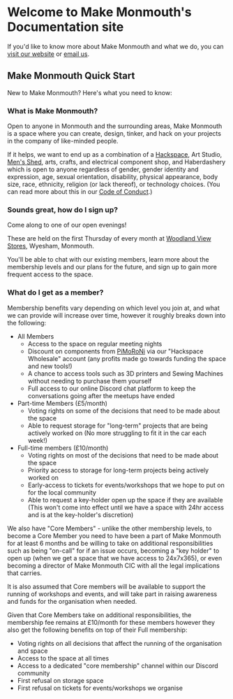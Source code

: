 # Welcome to Make Monmouth's Documentation site

If you'd like to know more about Make Monmouth and what we do, you can [visit our website](https://www.makemonmouth.co.uk/) or [email us](mailto:info@makemonmouth.co.uk).

## Make Monmouth Quick Start

New to Make Monmouth? Here's what you need to know:

### What is Make Monmouth?

Open to anyone in Monmouth and the surrounding areas, Make Monmouth is a space where you can create, design, tinker, and hack on your projects in the company of like-minded people.

If it helps, we want to end up as a combination of a [Hackspace](https://hackspace.org.uk), Art Studio, [Men's Shed](https://menssheds.org.uk/), arts, crafts, and electrical component shop, and Haberdashery which is open to anyone regardless of gender, gender identity and expression, age, sexual orientation, disability, physical appearance, body size, race, ethnicity, religion (or lack thereof), or technology choices. (You can read more about this in our [Code of Conduct](/code-of-conduct).)

### Sounds great, how do I sign up?

Come along to one of our open evenings!

These are held on the first Thursday of every month at [Woodland View Stores](https://goo.gl/maps/cJkfhT5tCQ3i8Az88), Wyesham, Monmouth.

You'll be able to chat with our existing members, learn more about the membership levels and our plans for the future, and sign up to gain more frequent access to the space.

### What do I get as a member?

Membership benefits vary depending on which level you join at, and what we can provide will increase over time, however it roughly breaks down into the following:

* All Members
    * Access to the space on regular meeting nights
    * Discount on components from [PiMoRoNi](https://www.pimoroni.com/) via our "Hackspace Wholesale" account (any profits made go towards funding the space and new tools!)
    * A chance to access tools such as 3D printers and Sewing Machines without needing to purchase them yourself
    * Full access to our online Discord chat platform to keep the conversations going after the meetups have ended
* Part-time Members (£5/month)
    * Voting rights on some of the decisions that need to be made about the space
    * Able to request storage for "long-term" projects that are being actively worked on (No more struggling to fit it in the car each week!)
* Full-time members (£10/month)
    * Voting rights on most of the decisions that need to be made about the space
    * Priority access to storage for long-term projects being actively worked on
    * Early-access to tickets for events/workshops that we hope to put on for the local community
    * Able to request a key-holder open up the space if they are available (This won't come into effect until we have a space with 24hr access and is at the key-holder's discretion)

We also have "Core Members" - unlike the other membership levels, to become a Core Member you need to have been a part of Make Monmouth for at least 6 months and be willing to take on additional responsibilities such as being "on-call" for if an issue occurs, becoming a "key holder" to open up (when we get a space that we have access to 24x7x365), or even becoming a director of Make Monmouth CIC with all the legal implications that carries.

It is also assumed that Core members will be available to support the running of workshops and events, and will take part in raising awareness and funds for the organisation when needed.

Given that Core Members take on additional responsibilities, the membership fee remains at £10/month for these members however they also get the following benefits on top of their Full membership:

* Voting rights on all decisions that affect the running of the organisation and space
* Access to the space at all times
* Access to a dedicated "core membership" channel within our Discord community
* First refusal on storage space
* First refusal on tickets for events/workshops we organise
